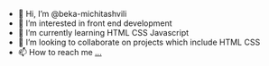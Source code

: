 - 👋 Hi, I’m @beka-michitashvili
- 👀 I’m interested in front end development 
- 🌱 I’m currently learning HTML CSS Javascript
- 💞️ I’m looking to collaborate on projects which include HTML CSS
- 📫 How to reach me [...](https://www.linkedin.com/in/beka-michitashvili-046763143)

<!---
beka-michitashvili/beka-michitashvili is a ✨ special ✨ repository because its `README.md` (this file) appears on your GitHub profile.
You can click the Preview link to take a look at your changes.
--->
